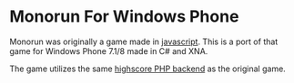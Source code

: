 # Monorun For Windows Phone #

Monorun was originally a game made in [javascript](https://github.com/beije/monorun/). This is a port of that game for Windows Phone 7.1/8 made in C# and XNA.

The game utilizes the same [highscore PHP backend](https://github.com/beije/monorun/tree/master/monorun/api) as the original game.